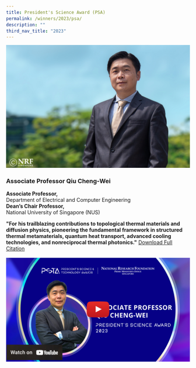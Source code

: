 ```yaml
---
title: President's Science Award (PSA)
permalink: /winners/2023/psa/
description: ""
third_nav_title: "2023"
---
```

![Professor Qiu Cheng-Wei](/images/Winners/2023/2023-psa-qcw.jpg)
### **Associate Professor Qiu Cheng-Wei**

<b>Associate Professor,</b><br>
Department of Electrical and Computer Engineering<br>
<b>Dean’s Chair Professor,</b><br>
National University of Singapore (NUS)

**"For his trailblazing contributions to topological thermal materials and diffusion physics, pioneering the fundamental framework in structured thermal metamaterials, quantum heat transport, advanced cooling technologies, and nonreciprocal thermal photonics."**
[Download Full Citation](/files/Citations/2023/2023-psa-citation-prof-qiu-cheng-wei.pdf)
<br><br>
![2023 PSA – Professor Qiu Cheng-Wei](/images/Video%20Thumbnails/youtube-2023-tumb-mockup-qcw.jpg)
